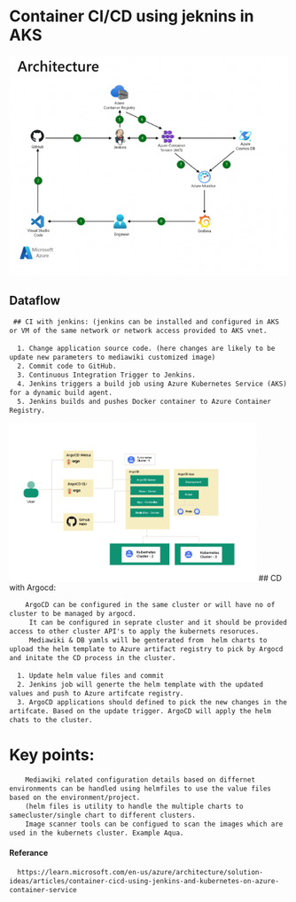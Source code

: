 # Container CI/CD using jeknins in AKS

   ![flow, Diagrame](https://github.com/svas258/mediawiki/blob/2be7e54ba467cefac44e53ae6f3b7c61c9469e35/Screenshot%202022-11-22%20at%2012.04.52%20PM.png)



## Dataflow
     ## CI with jenkins: (jenkins can be installed and configured in AKS or VM of the same network or network access provided to AKS vnet. 
        
      1. Change application source code. (here changes are likely to be update new parameters to mediawiki customized image)
      2. Commit code to GitHub.
      3. Continuous Integration Trigger to Jenkins.
      4. Jenkins triggers a build job using Azure Kubernetes Service (AKS) for a dynamic build agent.
      5. Jenkins builds and pushes Docker container to Azure Container Registry.
      
![flow, Diagrame](https://github.com/svas258/mediawiki/blob/c7beecff27555d29f421349b8033ea439864d4b9/Screenshot%202022-11-22%20at%201.14.17%20PM.png)
     ## CD with Argocd:
   
        ArgoCD can be configured in the same cluster or will have no of cluster to be managed by argocd. 
         It can be configured in seprate cluster and it should be provided access to other cluster API's to apply the kubernets resoruces.
         Mediawiki & DB yamls will be genterated from  helm charts to upload the helm template to Azure artifact registry to pick by Argocd and initate the CD process in the cluster. 
      
      1. Update helm value files and commit
      2. Jenkins job will generte the helm template with the updated values and push to Azure artifcate registry.
      3. ArgoCD applications should defined to pick the new changes in the artifcate. Based on the update trigger. ArgoCD will apply the helm chats to the cluster. 
      
      
  # Key points: 
        Mediawiki related configuration details based on differnet environments can be handled using helmfiles to use the value files based on the environment/project. 
        (helm files is utility to handle the multiple charts to samecluster/single chart to different clusters. 
        Image scanner tools can be configued to scan the images which are used in the kubernets cluster. Example Aqua. 
        
        

#### Referance 
      https://learn.microsoft.com/en-us/azure/architecture/solution-ideas/articles/container-cicd-using-jenkins-and-kubernetes-on-azure-container-service

